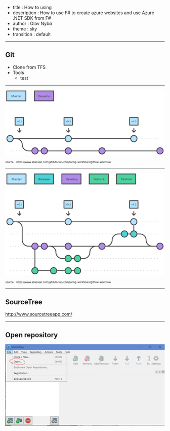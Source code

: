 ﻿- title : How to using
- description : How to use F# to create azure websites and use Azure .NET SDK from F#
- author : Olav Nybø
- theme : sky
- transition : default

***

## Git

- Clone from TFS
- Tools
    - test

***

![git flow basic](images/gitflow.svg)


<p style="font-size: 8px;"> source: &nbsp; https://www.atlassian.com/git/tutorials/comparing-workflows/gitflow-workflow </p>

---
![git flow release](images/gitflow-release.svg)


<p style="font-size: 8px;"> source: &nbsp; https://www.atlassian.com/git/tutorials/comparing-workflows/gitflow-workflow </p>

***
## SourceTree
http://www.sourcetreeapp.com/

---
## Open repository
![source tree open](images/Sourcetree-open.png)
